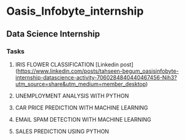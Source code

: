 # Oasis_Infobyte_internship

## Data Science Internship

### Tasks
1. IRIS FLOWER CLASSIFICATION [Linkedin post] (https://www.linkedin.com/posts/tahseen-begum_oasisinfobyte-internship-datascience-activity-7060284840440467456-Njh3?utm_source=share&utm_medium=member_desktop)

2. UNEMPLOYMENT ANALYSIS WITH PYTHON

3. CAR PRICE PREDICTION WITH MACHINE LEARNING

4. EMAIL SPAM DETECTION WITH MACHINE LEARNING

5. SALES PREDICTION USING PYTHON
